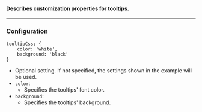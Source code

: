 #### Describes customization properties for tooltips. 

***
### Configuration
```
tooltipCss: {
    color: 'white',
    background: 'black'
}
```
* Optional setting. If not specified, the settings shown in the example will be used.
* `color`:
    * Specifies the tooltips' font color.
* `background`:
    * Specifies the tooltips' background.